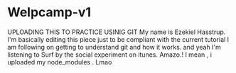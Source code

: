 # Welpcamp-v1
UPLOADING THIS TO PRACTICE USINIG GIT 
My name is Ezekiel Hasstrup. I'm basically editing this piece just to be compliant with the current tutorial I am following on  getting
to understand git and how it works. 
and yeah I'm listening  to Surf by the social experiment on itunes. Amazo.! 
I mean , i uploaded my node_modules . Lmao 
